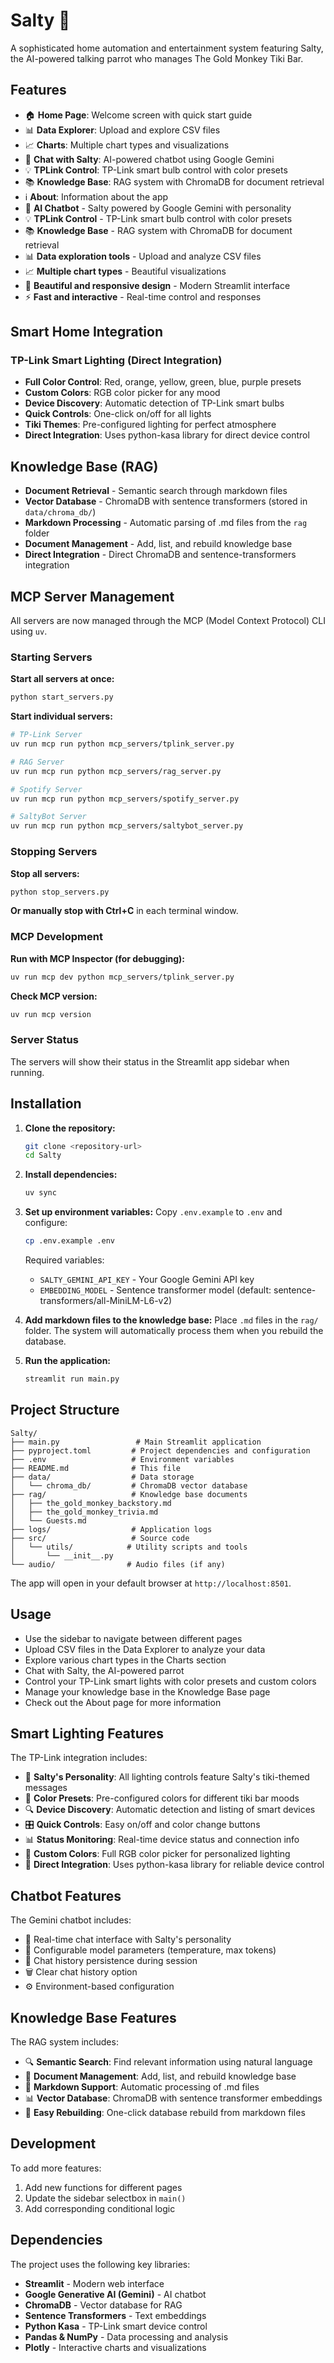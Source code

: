 # Salty 🧂

A sophisticated home automation and entertainment system featuring Salty, the AI-powered talking parrot who manages The Gold Monkey Tiki Bar.

## Features

- 🏠 **Home Page**: Welcome screen with quick start guide
- 📊 **Data Explorer**: Upload and explore CSV files
- 📈 **Charts**: Multiple chart types and visualizations
- 🤖 **Chat with Salty**: AI-powered chatbot using Google Gemini
- 💡 **TPLink Control**: TP-Link smart bulb control with color presets
- 📚 **Knowledge Base**: RAG system with ChromaDB for document retrieval
- ℹ️ **About**: Information about the app
- 🤖 **AI Chatbot** - Salty powered by Google Gemini with personality
- 💡 **TPLink Control** - TP-Link smart bulb control with color presets
- 📚 **Knowledge Base** - RAG system with ChromaDB for document retrieval
- 📊 **Data exploration tools** - Upload and analyze CSV files
- 📈 **Multiple chart types** - Beautiful visualizations
- 🎨 **Beautiful and responsive design** - Modern Streamlit interface
- ⚡ **Fast and interactive** - Real-time control and responses

## Smart Home Integration

### TP-Link Smart Lighting (Direct Integration)
- **Full Color Control**: Red, orange, yellow, green, blue, purple presets
- **Custom Colors**: RGB color picker for any mood
- **Device Discovery**: Automatic detection of TP-Link smart bulbs
- **Quick Controls**: One-click on/off for all lights
- **Tiki Themes**: Pre-configured lighting for perfect atmosphere
- **Direct Integration**: Uses python-kasa library for direct device control

## Knowledge Base (RAG)

- **Document Retrieval** - Semantic search through markdown files
- **Vector Database** - ChromaDB with sentence transformers (stored in `data/chroma_db/`)
- **Markdown Processing** - Automatic parsing of .md files from the `rag` folder
- **Document Management** - Add, list, and rebuild knowledge base
- **Direct Integration** - Direct ChromaDB and sentence-transformers integration

## MCP Server Management

All servers are now managed through the MCP (Model Context Protocol) CLI using `uv`.

### Starting Servers

**Start all servers at once:**
```bash
python start_servers.py
```

**Start individual servers:**
```bash
# TP-Link Server
uv run mcp run python mcp_servers/tplink_server.py

# RAG Server
uv run mcp run python mcp_servers/rag_server.py

# Spotify Server
uv run mcp run python mcp_servers/spotify_server.py

# SaltyBot Server
uv run mcp run python mcp_servers/saltybot_server.py
```

### Stopping Servers

**Stop all servers:**
```bash
python stop_servers.py
```

**Or manually stop with Ctrl+C** in each terminal window.

### MCP Development

**Run with MCP Inspector (for debugging):**
```bash
uv run mcp dev python mcp_servers/tplink_server.py
```

**Check MCP version:**
```bash
uv run mcp version
```

### Server Status

The servers will show their status in the Streamlit app sidebar when running.

## Installation

1. **Clone the repository:**
   ```bash
   git clone <repository-url>
   cd Salty
   ```

2. **Install dependencies:**
   ```bash
   uv sync
   ```

3. **Set up environment variables:**
   Copy `.env.example` to `.env` and configure:
   ```bash
   cp .env.example .env
   ```
   
   Required variables:
   - `SALTY_GEMINI_API_KEY` - Your Google Gemini API key
   - `EMBEDDING_MODEL` - Sentence transformer model (default: sentence-transformers/all-MiniLM-L6-v2)

4. **Add markdown files to the knowledge base:**
   Place `.md` files in the `rag/` folder. The system will automatically process them when you rebuild the database.

5. **Run the application:**
   ```bash
   streamlit run main.py
   ```

## Project Structure

```
Salty/
├── main.py                 # Main Streamlit application
├── pyproject.toml         # Project dependencies and configuration
├── .env                   # Environment variables
├── README.md              # This file
├── data/                  # Data storage
│   └── chroma_db/         # ChromaDB vector database
├── rag/                   # Knowledge base documents
│   ├── the_gold_monkey_backstory.md
│   ├── the_gold_monkey_trivia.md
│   └── Guests.md
├── logs/                  # Application logs
├── src/                   # Source code
│   └── utils/            # Utility scripts and tools
│       └── __init__.py
└── audio/                # Audio files (if any)
```

The app will open in your default browser at `http://localhost:8501`.

## Usage

- Use the sidebar to navigate between different pages
- Upload CSV files in the Data Explorer to analyze your data
- Explore various chart types in the Charts section
- Chat with Salty, the AI-powered parrot
- Control your TP-Link smart lights with color presets and custom colors
- Manage your knowledge base in the Knowledge Base page
- Check out the About page for more information

## Smart Lighting Features

The TP-Link integration includes:
- 💬 **Salty's Personality**: All lighting controls feature Salty's tiki-themed messages
- 🎨 **Color Presets**: Pre-configured colors for different tiki bar moods
- 🔍 **Device Discovery**: Automatic detection and listing of smart devices
- 🎛️ **Quick Controls**: Easy on/off and color change buttons
- 📊 **Status Monitoring**: Real-time device status and connection info
- 🎯 **Custom Colors**: Full RGB color picker for personalized lighting
- 🔧 **Direct Integration**: Uses python-kasa library for reliable device control

## Chatbot Features

The Gemini chatbot includes:
- 💬 Real-time chat interface with Salty's personality
- 🧠 Configurable model parameters (temperature, max tokens)
- 📝 Chat history persistence during session
- 🗑️ Clear chat history option
- ⚙️ Environment-based configuration

## Knowledge Base Features

The RAG system includes:
- 🔍 **Semantic Search**: Find relevant information using natural language
- 📄 **Document Management**: Add, list, and rebuild knowledge base
- 🎯 **Markdown Support**: Automatic processing of .md files
- 📊 **Vector Database**: ChromaDB with sentence transformer embeddings
- 🔄 **Easy Rebuilding**: One-click database rebuild from markdown files

## Development

To add more features:
1. Add new functions for different pages
2. Update the sidebar selectbox in `main()`
3. Add corresponding conditional logic

## Dependencies

The project uses the following key libraries:
- **Streamlit** - Modern web interface
- **Google Generative AI (Gemini)** - AI chatbot
- **ChromaDB** - Vector database for RAG
- **Sentence Transformers** - Text embeddings
- **Python Kasa** - TP-Link smart device control
- **Pandas & NumPy** - Data processing and analysis
- **Plotly** - Interactive charts and visualizations
